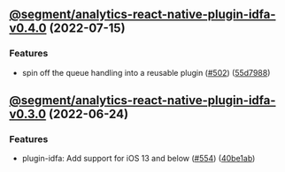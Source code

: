 ## [@segment/analytics-react-native-plugin-idfa-v0.4.0](https://github.com/segmentio/analytics-react-native/compare/@segment/analytics-react-native-plugin-idfa-v0.3.0...@segment/analytics-react-native-plugin-idfa-v0.4.0) (2022-07-15)


### Features

* spin off the queue handling into a reusable plugin ([#502](https://github.com/segmentio/analytics-react-native/issues/502)) ([55d7988](https://github.com/segmentio/analytics-react-native/commit/55d798821163d5a41902a6bc099b1bfcbd853a17))

## [@segment/analytics-react-native-plugin-idfa-v0.3.0](https://github.com/segmentio/analytics-react-native/compare/@segment/analytics-react-native-plugin-idfa-v0.2.1...@segment/analytics-react-native-plugin-idfa-v0.3.0) (2022-06-24)


### Features

* plugin-idfa: Add support for iOS 13 and below ([#554](https://github.com/segmentio/analytics-react-native/issues/554)) ([40be1ab](https://github.com/segmentio/analytics-react-native/commit/40be1abbcff26871c89f0029250b3d4da7c37249))
